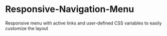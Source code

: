 # Responsive-Navigation-Menu 

Responsive menu with active links and user-defined CSS variables to easily customize the layout
